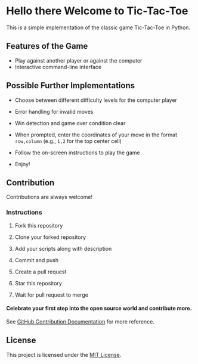 # Hello there Welcome to Tic-Tac-Toe 

This is a simple implementation of the classic game Tic-Tac-Toe in Python.

## Features of the Game 

- Play against another player or against the computer
- Interactive command-line interface


## Possible Further Implementations 

- Choose between different difficulty levels for the computer player
- Error handling for invalid moves
- Win detection and game over condition
clear


- When prompted, enter the coordinates of your move in the format `row,column` (e.g., `1,2` for the top center cell)
- Follow the on-screen instructions to play the game
- Enjoy!


## Contribution

Contributions are always welcome!



### Instructions
1. Fork this repository

2. Clone your forked repository

3. Add your scripts along with description

4. Commit and push

5. Create a pull request

6. Star this repository

7. Wait for pull request to merge




#### Celebrate your first step into the open source world and contribute more.

See [GitHub Contribution Documentation](https://docs.github.com/en/get-started/quickstart/contributing-to-projects) for more reference.


## License

This project is licensed under the [MIT License](LICENSE).
